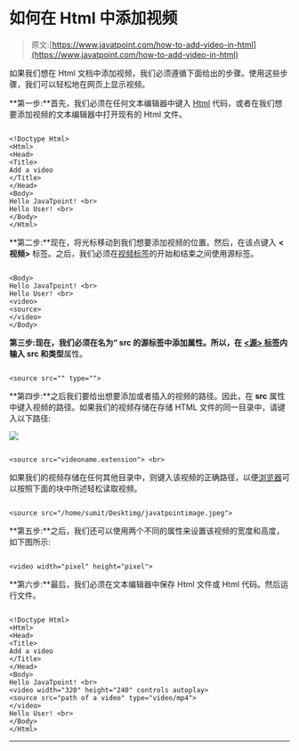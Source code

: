 # 如何在 Html 中添加视频

> 原文:[https://www.javatpoint.com/how-to-add-video-in-html](https://www.javatpoint.com/how-to-add-video-in-html)

如果我们想在 Html 文档中添加视频，我们必须遵循下面给出的步骤。使用这些步骤，我们可以轻松地在网页上显示视频。

**第一步:**首先，我们必须在任何文本编辑器中键入 [Html](https://www.javatpoint.com/html-tutorial) 代码，或者在我们想要添加视频的文本编辑器中打开现有的 Html 文件。

```

<!Doctype Html>
<Html>   
<Head>    
<Title>   
Add a video
</Title>
</Head>
<Body>
Hello JavaTpoint! <br>
Hello User! <br> 
</Body>
</Html>

```

**第二步:**现在，将光标移动到我们想要添加视频的位置。然后，在该点键入 **<视频>** 标签。之后，我们必须在[视频标签](https://www.javatpoint.com/html-video)的开始和结束之间使用源标签。

```

<Body>
Hello JavaTpoint! <br>
Hello User! <br> 
<video>
<source>
</video>
</Body>

```

**第三步:**现在，我们必须在名为“ **src** 的源标签中添加属性。所以，在 [**<源>** 标签](https://www.javatpoint.com/html-source-tag)内输入 **src** 和**类型**属性。

```

<source src="" type="">

```

**第四步:**之后我们要给出想要添加或者插入的视频的路径。因此，在 **src** 属性中键入视频的路径。如果我们的视频存储在存储 HTML 文件的同一目录中，请键入以下路径:

<img src = " video name . extension ">

```

<source src="videoname.extension"> <br>

```

如果我们的视频存储在任何其他目录中，则键入该视频的正确路径，以便[浏览器](https://www.javatpoint.com/browsers)可以按照下面的块中所述轻松读取视频。

```

<source src="/home/sumit/Desktimg/javatpointimage.jpeg"> 

```

**第五步:**之后，我们还可以使用两个不同的属性来设置该视频的宽度和高度，如下图所示:

```

<video width="pixel" height="pixel">

```

**第六步:**最后，我们必须在文本编辑器中保存 Html 文件或 Html 代码。然后运行文件。

```

<!Doctype Html>
<Html>   
<Head>    
<Title>   
Add a video
</Title>
</Head>
<Body>
Hello JavaTpoint! <br>
<video width="320" height="240" controls autoplay>
<source src="path of a video" type="video/mp4">
</video>
Hello User! <br> 
</Body>
</Html>

```

* * *